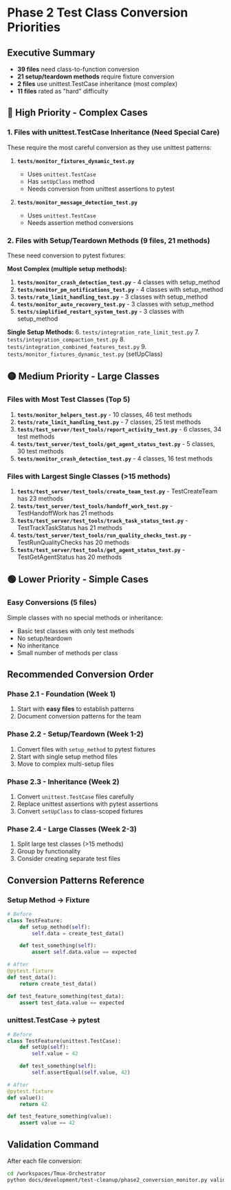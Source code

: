 # Phase 2 Test Class Conversion Priorities

## Executive Summary
- **39 files** need class-to-function conversion
- **21 setup/teardown methods** require fixture conversion
- **2 files** use unittest.TestCase inheritance (most complex)
- **11 files** rated as "hard" difficulty

## 🔴 High Priority - Complex Cases

### 1. Files with unittest.TestCase Inheritance (Need Special Care)
These require the most careful conversion as they use unittest patterns:

1. **`tests/monitor_fixtures_dynamic_test.py`**
   - Uses `unittest.TestCase`
   - Has `setUpClass` method
   - Needs conversion from unittest assertions to pytest

2. **`tests/monitor_message_detection_test.py`**
   - Uses `unittest.TestCase`
   - Needs assertion method conversions

### 2. Files with Setup/Teardown Methods (9 files, 21 methods)
These need conversion to pytest fixtures:

**Most Complex (multiple setup methods):**
1. **`tests/monitor_crash_detection_test.py`** - 4 classes with setup_method
2. **`tests/monitor_pm_notifications_test.py`** - 4 classes with setup_method
3. **`tests/rate_limit_handling_test.py`** - 3 classes with setup_method
4. **`tests/monitor_auto_recovery_test.py`** - 3 classes with setup_method
5. **`tests/simplified_restart_system_test.py`** - 3 classes with setup_method

**Single Setup Methods:**
6. `tests/integration_rate_limit_test.py`
7. `tests/integration_compaction_test.py`
8. `tests/integration_combined_features_test.py`
9. `tests/monitor_fixtures_dynamic_test.py` (setUpClass)

## 🟡 Medium Priority - Large Classes

### Files with Most Test Classes (Top 5)
1. **`tests/monitor_helpers_test.py`** - 10 classes, 46 test methods
2. **`tests/rate_limit_handling_test.py`** - 7 classes, 25 test methods
3. **`tests/test_server/test_tools/report_activity_test.py`** - 6 classes, 34 test methods
4. **`tests/test_server/test_tools/get_agent_status_test.py`** - 5 classes, 30 test methods
5. **`tests/monitor_crash_detection_test.py`** - 4 classes, 16 test methods

### Files with Largest Single Classes (>15 methods)
1. **`tests/test_server/test_tools/create_team_test.py`** - TestCreateTeam has 23 methods
2. **`tests/test_server/test_tools/handoff_work_test.py`** - TestHandoffWork has 21 methods
3. **`tests/test_server/test_tools/track_task_status_test.py`** - TestTrackTaskStatus has 21 methods
4. **`tests/test_server/test_tools/run_quality_checks_test.py`** - TestRunQualityChecks has 20 methods
5. **`tests/test_server/test_tools/get_agent_status_test.py`** - TestGetAgentStatus has 20 methods

## 🟢 Lower Priority - Simple Cases

### Easy Conversions (5 files)
Simple classes with no special methods or inheritance:
- Basic test classes with only test methods
- No setup/teardown
- No inheritance
- Small number of methods per class

## Recommended Conversion Order

### Phase 2.1 - Foundation (Week 1)
1. Start with **easy files** to establish patterns
2. Document conversion patterns for the team

### Phase 2.2 - Setup/Teardown (Week 1-2)
1. Convert files with `setup_method` to pytest fixtures
2. Start with single setup method files
3. Move to complex multi-setup files

### Phase 2.3 - Inheritance (Week 2)
1. Convert `unittest.TestCase` files carefully
2. Replace unittest assertions with pytest assertions
3. Convert `setUpClass` to class-scoped fixtures

### Phase 2.4 - Large Classes (Week 2-3)
1. Split large test classes (>15 methods)
2. Group by functionality
3. Consider creating separate test files

## Conversion Patterns Reference

### Setup Method → Fixture
```python
# Before
class TestFeature:
    def setup_method(self):
        self.data = create_test_data()

    def test_something(self):
        assert self.data.value == expected

# After
@pytest.fixture
def test_data():
    return create_test_data()

def test_feature_something(test_data):
    assert test_data.value == expected
```

### unittest.TestCase → pytest
```python
# Before
class TestFeature(unittest.TestCase):
    def setUp(self):
        self.value = 42

    def test_something(self):
        self.assertEqual(self.value, 42)

# After
@pytest.fixture
def value():
    return 42

def test_feature_something(value):
    assert value == 42
```

## Validation Command
After each file conversion:
```bash
cd /workspaces/Tmux-Orchestrator
python docs/development/test-cleanup/phase2_conversion_monitor.py validate tests/converted_file_test.py
```
